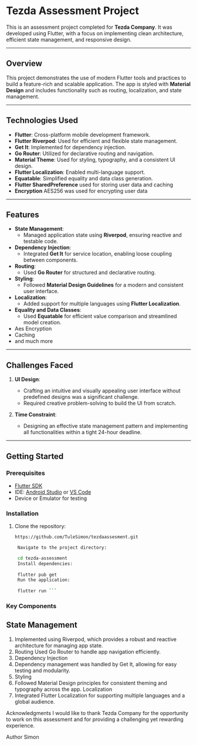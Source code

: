 # Tezda Assessment Project

This is an assessment project completed for **Tezda Company**. It was developed using Flutter, with a focus on implementing clean architecture, efficient state management, and responsive design.

---

## Overview

This project demonstrates the use of modern Flutter tools and practices to build a feature-rich and scalable application. The app is styled with **Material Design** and includes functionality such as routing, localization, and state management.

---

## Technologies Used

- **Flutter**: Cross-platform mobile development framework.
- **Flutter Riverpod**: Used for efficient and flexible state management.
- **Get It**: Implemented for dependency injection.
- **Go Router**: Utilized for declarative routing and navigation.
- **Material Theme**: Used for styling, typography, and a consistent UI design.
- **Flutter Localization**: Enabled multi-language support.
- **Equatable**: Simplified equality and data class generation.
- **Flutter SharedPreference** used for storing user data and caching
- **Encryption** AES256 was used for encrypting user data

---

## Features

- **State Management**:
    - Managed application state using **Riverpod**, ensuring reactive and testable code.
- **Dependency Injection**:
    - Integrated **Get It** for service location, enabling loose coupling between components.
- **Routing**:
    - Used **Go Router** for structured and declarative routing.
- **Styling**:
    - Followed **Material Design Guidelines** for a modern and consistent user interface.
- **Localization**:
    - Added support for multiple languages using **Flutter Localization**.
- **Equality and Data Classes**:
    - Used **Equatable** for efficient value comparison and streamlined model creation.
- Aes Encryption
- Caching
- and much more

---

## Challenges Faced

1. **UI Design**:
    - Crafting an intuitive and visually appealing user interface without predefined designs was a significant challenge.
    - Required creative problem-solving to build the UI from scratch.

2. **Time Constraint**:
    - Designing an effective state management pattern and implementing all functionalities within a tight 24-hour deadline.

---

## Getting Started

### Prerequisites

- [Flutter SDK](https://docs.flutter.dev/get-started/install)
- IDE: [Android Studio](https://developer.android.com/studio) or [VS Code](https://code.visualstudio.com/)
- Device or Emulator for testing

### Installation

1. Clone the repository:
   ```bash
   https://github.com/TuleSimon/tezdaassesment.git

    Navigate to the project directory:

    cd tezda-assessment
    Install dependencies:
    
    flutter pub get
    Run the application:
    
    flutter run ```

### Key Components
## State Management
1. Implemented using Riverpod, which provides a robust and reactive architecture for managing app state.
2. Routing
   Used Go Router to handle app navigation efficiently.
3. Dependency Injection
4. Dependency management was handled by Get It, allowing for easy testing and modularity.
5. Styling
6. Followed Material Design principles for consistent theming and typography across the app.
   Localization
7. Integrated Flutter Localization for supporting multiple languages and a global audience.

Acknowledgments
I would like to thank Tezda Company for the opportunity to work on this assessment and for providing a challenging yet rewarding experience.

Author
Simon



